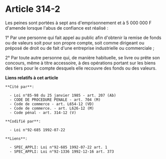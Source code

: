 # Article 314-2

Les peines sont portées à sept ans d'emprisonnement et à 5 000 000 F d'amende lorsque l'abus de confiance est réalisé :

1° Par une personne qui fait appel au public afin d'obtenir la remise de fonds ou de valeurs soit pour son propre compte,
soit comme dirigeant ou préposé de droit ou de fait d'une entreprise industrielle ou commerciale ;

2° Par toute autre personne qui, de manière habituelle, se livre ou prête son concours, même à titre accessoire, à des
opérations portant sur les biens des tiers pour le compte desquels elle recouvre des fonds ou des valeurs.

**Liens relatifs à cet article**

	**Cité par**:

	  - Loi n°85-98 du 25 janvier 1985 - art. 207 (Ab)
	  - CODE DE PROCEDURE PENALE - art. 704 (M)
	  - Code de commerce - art. L654-12 (VD)
	  - Code de commerce. - art. L626-12 (M)
	  - Code pénal - art. 314-12 (V)

	**Codifié par**:

	  - Loi n°92-685 1992-07-22

	**Liens**:

	  - SPEC_APPLI: Loi n°92-685 1992-07-22 art. 1
	  - SPEC_APPLI: Loi n°92-1336 1992-12-16 art. 373
